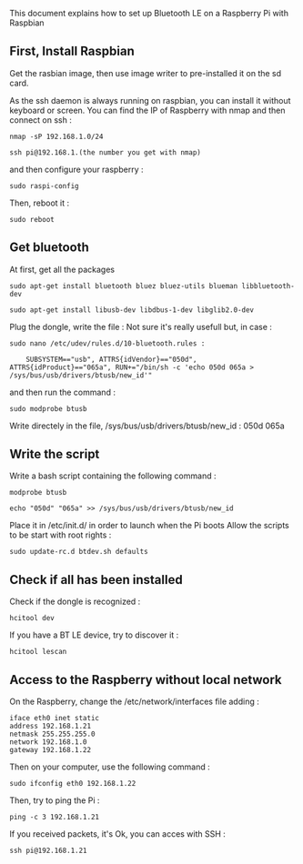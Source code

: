 This document explains how to set up Bluetooth LE on a Raspberry Pi with Raspbian

First, Install Raspbian
-------------------------
Get the rasbian image, then use image writer to pre-installed it on the sd card.

As the ssh daemon is always running on raspbian, you can install it without keyboard or screen.
You can find the IP of Raspberry with nmap and then connect on ssh :

	nmap -sP 192.168.1.0/24

	ssh pi@192.168.1.(the number you get with nmap)

and then configure your raspberry :

	sudo raspi-config

Then, reboot it :

	sudo reboot

Get bluetooth
---------------
At first, get all the packages

	sudo apt-get install bluetooth bluez bluez-utils blueman libbluetooth-dev

	sudo apt-get install libusb-dev libdbus-1-dev libglib2.0-dev

Plug the dongle, write the file :
Not sure it's really usefull but, in case :

	sudo nano /etc/udev/rules.d/10-bluetooth.rules :

		SUBSYSTEM=="usb", ATTRS{idVendor}=="050d", ATTRS{idProduct}=="065a", RUN+="/bin/sh -c 'echo 050d 065a > /sys/bus/usb/drivers/btusb/new_id'"

and then run the command :

	sudo modprobe btusb

Write directely in the file, /sys/bus/usb/drivers/btusb/new_id : 050d 065a

Write the script
-----------------
Write a bash script containing the following command :

	modprobe btusb

	echo "050d" "065a" >> /sys/bus/usb/drivers/btusb/new_id

Place it in /etc/init.d/ in order to launch when the Pi boots
Allow the scripts to be start with root rights :

	sudo update-rc.d btdev.sh defaults

Check if all has been installed
-------------------------------
Check if the dongle is recognized :

	hcitool dev

If you have a BT LE device, try to discover it :

	hcitool lescan

Access to the Raspberry without local network
---------------------------------------------
On the Raspberry, change the /etc/network/interfaces file adding :

	iface eth0 inet static
	address 192.168.1.21
	netmask 255.255.255.0
	network 192.168.1.0
	gateway 192.168.1.22 

Then on your computer, use the following command :

	sudo ifconfig eth0 192.168.1.22

Then, try to ping the Pi :

	ping -c 3 192.168.1.21

If you received packets, it's Ok, you can acces with SSH :

	ssh pi@192.168.1.21